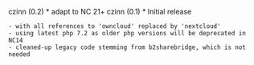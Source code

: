 czinn (0.2)
	* adapt to NC 21+
czinn (0.1)
	* Initial release

	- with all references to 'owncloud' replaced by 'nextcloud'
	- using latest php 7.2 as older php versions will be deprecated in NC14
	- cleaned-up legacy code stemming from b2sharebridge, which is not needed

